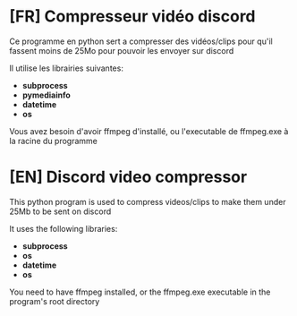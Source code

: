 # [FR] Compresseur vidéo discord


Ce programme en python sert a compresser des vidéos/clips pour qu'il fassent moins de 25Mo pour pouvoir les envoyer sur discord

Il utilise les librairies suivantes:

- **subprocess**
- **pymediainfo**
- **datetime**
- **os**

Vous avez besoin d'avoir ffmpeg d'installé, ou l'executable de ffmpeg.exe à la racine du programme

# [EN] Discord video compressor

This python program is used to compress videos/clips to make them under 25Mb to be sent on discord


It uses the following libraries:

- **subprocess**
- **os**
- **datetime**
- **os**

You need to have ffmpeg installed, or the ffmpeg.exe executable in the program's root directory